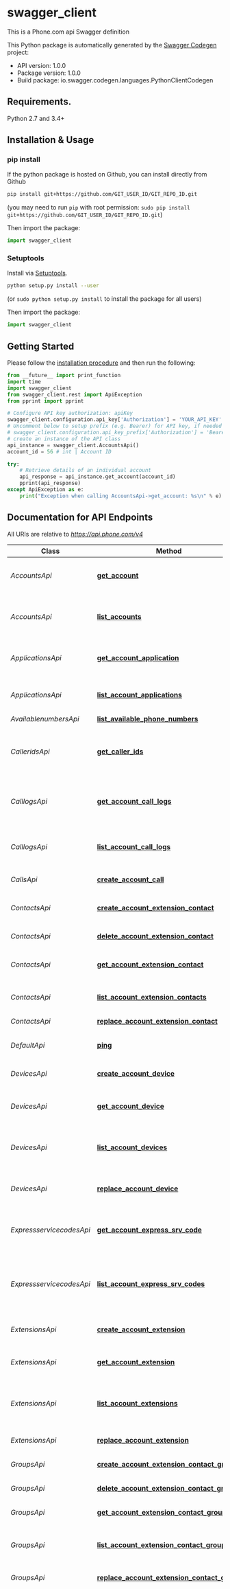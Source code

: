 # swagger_client
This is a Phone.com api Swagger definition

This Python package is automatically generated by the [Swagger Codegen](https://github.com/swagger-api/swagger-codegen) project:

- API version: 1.0.0
- Package version: 1.0.0
- Build package: io.swagger.codegen.languages.PythonClientCodegen

## Requirements.

Python 2.7 and 3.4+

## Installation & Usage
### pip install

If the python package is hosted on Github, you can install directly from Github

```sh
pip install git+https://github.com/GIT_USER_ID/GIT_REPO_ID.git
```
(you may need to run `pip` with root permission: `sudo pip install git+https://github.com/GIT_USER_ID/GIT_REPO_ID.git`)

Then import the package:
```python
import swagger_client 
```

### Setuptools

Install via [Setuptools](http://pypi.python.org/pypi/setuptools).

```sh
python setup.py install --user
```
(or `sudo python setup.py install` to install the package for all users)

Then import the package:
```python
import swagger_client
```

## Getting Started

Please follow the [installation procedure](#installation--usage) and then run the following:

```python
from __future__ import print_function
import time
import swagger_client
from swagger_client.rest import ApiException
from pprint import pprint

# Configure API key authorization: apiKey
swagger_client.configuration.api_key['Authorization'] = 'YOUR_API_KEY'
# Uncomment below to setup prefix (e.g. Bearer) for API key, if needed
# swagger_client.configuration.api_key_prefix['Authorization'] = 'Bearer'
# create an instance of the API class
api_instance = swagger_client.AccountsApi()
account_id = 56 # int | Account ID

try:
    # Retrieve details of an individual account
    api_response = api_instance.get_account(account_id)
    pprint(api_response)
except ApiException as e:
    print("Exception when calling AccountsApi->get_account: %s\n" % e)

```

## Documentation for API Endpoints

All URIs are relative to *https://api.phone.com/v4*

Class | Method | HTTP request | Description
------------ | ------------- | ------------- | -------------
*AccountsApi* | [**get_account**](docs/AccountsApi.md#get_account) | **GET** /accounts/{account_id} | Retrieve details of an individual account
*AccountsApi* | [**list_accounts**](docs/AccountsApi.md#list_accounts) | **GET** /accounts | Get a list of accounts visible to the authenticated user or client
*ApplicationsApi* | [**get_account_application**](docs/ApplicationsApi.md#get_account_application) | **GET** /accounts/{account_id}/applications/{application_id} | Show details of an individual application
*ApplicationsApi* | [**list_account_applications**](docs/ApplicationsApi.md#list_account_applications) | **GET** /accounts/{account_id}/applications | Get a list of applications you have defined
*AvailablenumbersApi* | [**list_available_phone_numbers**](docs/AvailablenumbersApi.md#list_available_phone_numbers) | **GET** /phone-numbers/available | 
*CalleridsApi* | [**get_caller_ids**](docs/CalleridsApi.md#get_caller_ids) | **GET** /accounts/{account_id}/extensions/{extension_id}/caller-ids | Show the Caller ID options a given extension can use
*CalllogsApi* | [**get_account_call_logs**](docs/CalllogsApi.md#get_account_call_logs) | **GET** /accounts/{account_id}/call-logs/{call_id} | Show details of an individual Call Log entry
*CalllogsApi* | [**list_account_call_logs**](docs/CalllogsApi.md#list_account_call_logs) | **GET** /accounts/{account_id}/call-logs | Get a list of call details associated with your account
*CallsApi* | [**create_account_call**](docs/CallsApi.md#create_account_call) | **POST** /accounts/{account_id}/calls | Make a phone call
*ContactsApi* | [**create_account_extension_contact**](docs/ContactsApi.md#create_account_extension_contact) | **POST** /accounts/{account_id}/extensions/{extension_id}/contacts | Add a new address book contact for an extension
*ContactsApi* | [**delete_account_extension_contact**](docs/ContactsApi.md#delete_account_extension_contact) | **DELETE** /accounts/{account_id}/extensions/{extension_id}/contacts/{contact_id} | 
*ContactsApi* | [**get_account_extension_contact**](docs/ContactsApi.md#get_account_extension_contact) | **GET** /accounts/{account_id}/extensions/{extension_id}/contacts/{contact_id} | Retrieve the details of an address book contact
*ContactsApi* | [**list_account_extension_contacts**](docs/ContactsApi.md#list_account_extension_contacts) | **GET** /accounts/{account_id}/extensions/{extension_id}/contacts | Show a list of address book contacts
*ContactsApi* | [**replace_account_extension_contact**](docs/ContactsApi.md#replace_account_extension_contact) | **PUT** /accounts/{account_id}/extensions/{extension_id}/contacts/{contact_id} | 
*DefaultApi* | [**ping**](docs/DefaultApi.md#ping) | **GET** /ping | The default API command
*DevicesApi* | [**create_account_device**](docs/DevicesApi.md#create_account_device) | **POST** /accounts/{account_id}/devices | Register a generic VoIP device
*DevicesApi* | [**get_account_device**](docs/DevicesApi.md#get_account_device) | **GET** /accounts/{account_id}/devices/{device_id} | Show details of an individual VoIP device
*DevicesApi* | [**list_account_devices**](docs/DevicesApi.md#list_account_devices) | **GET** /accounts/{account_id}/devices | Get a list of VoIP devices associated with your account
*DevicesApi* | [**replace_account_device**](docs/DevicesApi.md#replace_account_device) | **PUT** /accounts/{account_id}/devices/{device_id} | Update the settings for an individual VoIP device
*ExpressservicecodesApi* | [**get_account_express_srv_code**](docs/ExpressservicecodesApi.md#get_account_express_srv_code) | **GET** /accounts/{account_id}/express-service-codes/{code_id} | Show details of an account Express Service Code
*ExpressservicecodesApi* | [**list_account_express_srv_codes**](docs/ExpressservicecodesApi.md#list_account_express_srv_codes) | **GET** /accounts/{account_id}/express-service-codes | Get the Express Service Code associated with your account in list format
*ExtensionsApi* | [**create_account_extension**](docs/ExtensionsApi.md#create_account_extension) | **POST** /accounts/{account_id}/extensions | Create an individual extension
*ExtensionsApi* | [**get_account_extension**](docs/ExtensionsApi.md#get_account_extension) | **GET** /accounts/{account_id}/extensions/{extension_id} | Show details of an individual extension
*ExtensionsApi* | [**list_account_extensions**](docs/ExtensionsApi.md#list_account_extensions) | **GET** /accounts/{account_id}/extensions | Get a list of extensions visible to the authenticated user or client
*ExtensionsApi* | [**replace_account_extension**](docs/ExtensionsApi.md#replace_account_extension) | **PUT** /accounts/{account_id}/extensions/{extension_id} | Replace an individual extension
*GroupsApi* | [**create_account_extension_contact_group**](docs/GroupsApi.md#create_account_extension_contact_group) | **POST** /accounts/{account_id}/extensions/{extension_id}/contact-groups | 
*GroupsApi* | [**delete_account_extension_contact_group**](docs/GroupsApi.md#delete_account_extension_contact_group) | **DELETE** /accounts/{account_id}/extensions/{extension_id}/contact-groups/{group_id} | Delete an addressbook group
*GroupsApi* | [**get_account_extension_contact_group**](docs/GroupsApi.md#get_account_extension_contact_group) | **GET** /accounts/{account_id}/extensions/{extension_id}/contact-groups/{group_id} | 
*GroupsApi* | [**list_account_extension_contact_groups**](docs/GroupsApi.md#list_account_extension_contact_groups) | **GET** /accounts/{account_id}/extensions/{extension_id}/contact-groups | Show a list of contact groups belonging to an extension
*GroupsApi* | [**replace_account_extension_contact_group**](docs/GroupsApi.md#replace_account_extension_contact_group) | **PUT** /accounts/{account_id}/extensions/{extension_id}/contact-groups/{group_id} | 
*MediaApi* | [**create_account_media_files**](docs/MediaApi.md#create_account_media_files) | **POST** /accounts/{account_id}/media/files | Add a media object to your account that can be used as a greeting or hold music. Users may create a media by using the built-in Text-to-speech (TTS) facility or upload a file of their choice. (Note: The maximum size for media files or JSON objects included with a POST or PUT request is 10 MB)
*MediaApi* | [**create_account_media_tts**](docs/MediaApi.md#create_account_media_tts) | **POST** /accounts/{account_id}/media/tts | Add a media object to your account that can be used as a greeting or hold music. Users may create a media by using the built-in Text-to-speech (TTS) facility or upload a file of their choice. (Note: The maximum size for media files or JSON objects included with a POST or PUT request is 10 MB)
*MediaApi* | [**delete_account_media**](docs/MediaApi.md#delete_account_media) | **DELETE** /accounts/{account_id}/media/{media_id} | Delete an individual media record
*MediaApi* | [**get_account_media**](docs/MediaApi.md#get_account_media) | **GET** /accounts/{account_id}/media/{media_id} | Show details of an individual media recording (Greeting or Hold Music)
*MediaApi* | [**list_account_media**](docs/MediaApi.md#list_account_media) | **GET** /accounts/{account_id}/media | Get a list of media recordings for an account
*MediaApi* | [**replace_account_media_files**](docs/MediaApi.md#replace_account_media_files) | **PUT** /accounts/{account_id}/media/files/{media_id} | Update a media object to your account. Note: The maximum size for media files or JSON objects included with a POST or PUT request is 10 MB.
*MediaApi* | [**replace_account_media_tts**](docs/MediaApi.md#replace_account_media_tts) | **PUT** /accounts/{account_id}/media/tts/{media_id} | Update a media object to your account. Note: The maximum size for media files or JSON objects included with a POST or PUT request is 10 MB.
*MenusApi* | [**create_account_menu**](docs/MenusApi.md#create_account_menu) | **POST** /accounts/{account_id}/menus | Create an individual menu
*MenusApi* | [**delete_account_menu**](docs/MenusApi.md#delete_account_menu) | **DELETE** /accounts/{account_id}/menus/{menu_id} | Delete an individual menu
*MenusApi* | [**get_account_menu**](docs/MenusApi.md#get_account_menu) | **GET** /accounts/{account_id}/menus/{menu_id} | Show details of an individual menu
*MenusApi* | [**list_account_menus**](docs/MenusApi.md#list_account_menus) | **GET** /accounts/{account_id}/menus | Get a list of menus for an account
*MenusApi* | [**replace_account_menu**](docs/MenusApi.md#replace_account_menu) | **PUT** /accounts/{account_id}/menus/{menu_id} | Replace an individual menu
*NumberregionsApi* | [**list_available_phone_number_regions**](docs/NumberregionsApi.md#list_available_phone_number_regions) | **GET** /phone-numbers/available/regions | 
*PhonenumbersApi* | [**create_account_phone_number**](docs/PhonenumbersApi.md#create_account_phone_number) | **POST** /accounts/{account_id}/phone-numbers | Add a phone number to an account
*PhonenumbersApi* | [**get_account_phone_number**](docs/PhonenumbersApi.md#get_account_phone_number) | **GET** /accounts/{account_id}/phone-numbers/{number_id} | Show details of an individual phone number
*PhonenumbersApi* | [**list_account_phone_numbers**](docs/PhonenumbersApi.md#list_account_phone_numbers) | **GET** /accounts/{account_id}/phone-numbers | Get a list of phone numbers registered to an account
*PhonenumbersApi* | [**replace_account_phone_number**](docs/PhonenumbersApi.md#replace_account_phone_number) | **PUT** /accounts/{account_id}/phone-numbers/{number_id} | Update the settings for an existing phone number on your account
*QueuesApi* | [**create_account_queue**](docs/QueuesApi.md#create_account_queue) | **POST** /accounts/{account_id}/queues | Create a queue
*QueuesApi* | [**delete_account_queue**](docs/QueuesApi.md#delete_account_queue) | **DELETE** /accounts/{account_id}/queues/{queue_id} | Delete a queue
*QueuesApi* | [**get_account_queue**](docs/QueuesApi.md#get_account_queue) | **GET** /accounts/{account_id}/queues/{queue_id} | Show details of an individual queue
*QueuesApi* | [**list_account_queues**](docs/QueuesApi.md#list_account_queues) | **GET** /accounts/{account_id}/queues | Get a list of queues for an account
*QueuesApi* | [**replace_account_queue**](docs/QueuesApi.md#replace_account_queue) | **PUT** /accounts/{account_id}/queues/{queue_id} | Replace a queue
*RoutesApi* | [**create_route**](docs/RoutesApi.md#create_route) | **POST** /accounts/{account_id}/routes | Add a new address book contact for an extension
*RoutesApi* | [**delete_account_route**](docs/RoutesApi.md#delete_account_route) | **DELETE** /accounts/{account_id}/routes/{route_id} | 
*RoutesApi* | [**get_account_route**](docs/RoutesApi.md#get_account_route) | **GET** /accounts/{account_id}/routes/{route_id} | Show details of an individual route
*RoutesApi* | [**list_account_routes**](docs/RoutesApi.md#list_account_routes) | **GET** /accounts/{account_id}/routes | Get a list of routes for an account
*RoutesApi* | [**replace_account_route**](docs/RoutesApi.md#replace_account_route) | **PUT** /accounts/{account_id}/routes/{route_id} | 
*SchedulesApi* | [**get_account_schedule**](docs/SchedulesApi.md#get_account_schedule) | **GET** /accounts/{account_id}/schedules/{schedule_id} | Show details of an individual schedule
*SchedulesApi* | [**list_account_schedules**](docs/SchedulesApi.md#list_account_schedules) | **GET** /accounts/{account_id}/schedules | Get a list of schedules for an account
*SmsApi* | [**create_account_sms**](docs/SmsApi.md#create_account_sms) | **POST** /accounts/{account_id}/sms | Send a SMS to one or a group of recipients
*SmsApi* | [**get_account_sms**](docs/SmsApi.md#get_account_sms) | **GET** /accounts/{account_id}/sms/{sms_id} | Show details of an individual SMS
*SmsApi* | [**list_account_sms**](docs/SmsApi.md#list_account_sms) | **GET** /accounts/{account_id}/sms | Get a list of SMS messages for an account
*SubaccountsApi* | [**create_account_subaccount**](docs/SubaccountsApi.md#create_account_subaccount) | **POST** /accounts/{account_id}/subaccounts | Add a subaccount for the authenticated user or client
*SubaccountsApi* | [**list_account_subaccounts**](docs/SubaccountsApi.md#list_account_subaccounts) | **GET** /accounts/{account_id}/subaccounts | Get a list of subaccounts for the authenticated user or client
*TrunksApi* | [**create_account_trunk**](docs/TrunksApi.md#create_account_trunk) | **POST** /accounts/{account_id}/trunks | Add a trunk record with SIP information
*TrunksApi* | [**delete_account_trunk**](docs/TrunksApi.md#delete_account_trunk) | **DELETE** /accounts/{account_id}/trunks/{trunk_id} | Delete a trunk from account
*TrunksApi* | [**get_account_trunk**](docs/TrunksApi.md#get_account_trunk) | **GET** /accounts/{account_id}/trunks/{trunk_id} | Show details of an individual trunk
*TrunksApi* | [**list_account_trunks**](docs/TrunksApi.md#list_account_trunks) | **GET** /accounts/{account_id}/trunks | Get a list of trunks for an account
*TrunksApi* | [**replace_account_trunk**](docs/TrunksApi.md#replace_account_trunk) | **PUT** /accounts/{account_id}/trunks/{trunk_id} | Replace parameters in a trunk


## Documentation For Models

 - [AccountFull](docs/AccountFull.md)
 - [AccountSummary](docs/AccountSummary.md)
 - [Address](docs/Address.md)
 - [AddressListContacts](docs/AddressListContacts.md)
 - [ApplicationFull](docs/ApplicationFull.md)
 - [ApplicationSummary](docs/ApplicationSummary.md)
 - [AvailableNumbersFull](docs/AvailableNumbersFull.md)
 - [CallDetails](docs/CallDetails.md)
 - [CallFull](docs/CallFull.md)
 - [CallLogFull](docs/CallLogFull.md)
 - [CallNotifications](docs/CallNotifications.md)
 - [CallerIdFull](docs/CallerIdFull.md)
 - [CallerIdPhoneNumber](docs/CallerIdPhoneNumber.md)
 - [ContactAccount](docs/ContactAccount.md)
 - [ContactFull](docs/ContactFull.md)
 - [ContactSubaccount](docs/ContactSubaccount.md)
 - [ContactSummary](docs/ContactSummary.md)
 - [CreateCallParams](docs/CreateCallParams.md)
 - [CreateContactParams](docs/CreateContactParams.md)
 - [CreateDeviceParams](docs/CreateDeviceParams.md)
 - [CreateExtensionParams](docs/CreateExtensionParams.md)
 - [CreateGroupParams](docs/CreateGroupParams.md)
 - [CreateMediaParams](docs/CreateMediaParams.md)
 - [CreateMenuParams](docs/CreateMenuParams.md)
 - [CreatePhoneNumberParams](docs/CreatePhoneNumberParams.md)
 - [CreateQueueParams](docs/CreateQueueParams.md)
 - [CreateRouteParams](docs/CreateRouteParams.md)
 - [CreateSmsParams](docs/CreateSmsParams.md)
 - [CreateSubaccountParams](docs/CreateSubaccountParams.md)
 - [CreateTrunkParams](docs/CreateTrunkParams.md)
 - [DeleteContact](docs/DeleteContact.md)
 - [DeleteGroup](docs/DeleteGroup.md)
 - [DeleteMedia](docs/DeleteMedia.md)
 - [DeleteMenu](docs/DeleteMenu.md)
 - [DeleteQueue](docs/DeleteQueue.md)
 - [DeleteRoute](docs/DeleteRoute.md)
 - [DeleteTrunk](docs/DeleteTrunk.md)
 - [DeviceFull](docs/DeviceFull.md)
 - [DeviceMembership](docs/DeviceMembership.md)
 - [DeviceSummary](docs/DeviceSummary.md)
 - [Email](docs/Email.md)
 - [ExpressServiceCodeFull](docs/ExpressServiceCodeFull.md)
 - [ExtensionFull](docs/ExtensionFull.md)
 - [ExtensionSummary](docs/ExtensionSummary.md)
 - [FilterCallLogs](docs/FilterCallLogs.md)
 - [FilterIdArray](docs/FilterIdArray.md)
 - [FilterIdDirectionFrom](docs/FilterIdDirectionFrom.md)
 - [FilterIdExtensionNameArray](docs/FilterIdExtensionNameArray.md)
 - [FilterIdGroupIdUpdatedAtArray](docs/FilterIdGroupIdUpdatedAtArray.md)
 - [FilterIdNameArray](docs/FilterIdNameArray.md)
 - [FilterIdNamePhoneNumberArray](docs/FilterIdNamePhoneNumberArray.md)
 - [FilterListAvailableNumbers](docs/FilterListAvailableNumbers.md)
 - [FilterListPhoneNumbersRegions](docs/FilterListPhoneNumbersRegions.md)
 - [FilterNameNumberArray](docs/FilterNameNumberArray.md)
 - [Greeting](docs/Greeting.md)
 - [GroupFull](docs/GroupFull.md)
 - [GroupListContacts](docs/GroupListContacts.md)
 - [GroupSummary](docs/GroupSummary.md)
 - [HoldMusic](docs/HoldMusic.md)
 - [Line](docs/Line.md)
 - [ListAccounts](docs/ListAccounts.md)
 - [ListApplications](docs/ListApplications.md)
 - [ListAvailableNumbers](docs/ListAvailableNumbers.md)
 - [ListCallLogs](docs/ListCallLogs.md)
 - [ListCallerIds](docs/ListCallerIds.md)
 - [ListContacts](docs/ListContacts.md)
 - [ListDevices](docs/ListDevices.md)
 - [ListExpressServiceCodes](docs/ListExpressServiceCodes.md)
 - [ListExtensions](docs/ListExtensions.md)
 - [ListGroups](docs/ListGroups.md)
 - [ListMedia](docs/ListMedia.md)
 - [ListMenus](docs/ListMenus.md)
 - [ListPhoneNumbers](docs/ListPhoneNumbers.md)
 - [ListPhoneNumbersRegions](docs/ListPhoneNumbersRegions.md)
 - [ListQueues](docs/ListQueues.md)
 - [ListRoutes](docs/ListRoutes.md)
 - [ListSchedules](docs/ListSchedules.md)
 - [ListSms](docs/ListSms.md)
 - [ListTrunks](docs/ListTrunks.md)
 - [MediaFull](docs/MediaFull.md)
 - [MediaSummary](docs/MediaSummary.md)
 - [Member](docs/Member.md)
 - [MenuFull](docs/MenuFull.md)
 - [MenuSummary](docs/MenuSummary.md)
 - [Notification](docs/Notification.md)
 - [Option](docs/Option.md)
 - [PhoneNumberContact](docs/PhoneNumberContact.md)
 - [PhoneNumberFull](docs/PhoneNumberFull.md)
 - [PhoneNumbersRegionFull](docs/PhoneNumbersRegionFull.md)
 - [PingResponse](docs/PingResponse.md)
 - [QueueFull](docs/QueueFull.md)
 - [QueueSummary](docs/QueueSummary.md)
 - [Recipient](docs/Recipient.md)
 - [ReplaceExtensionParams](docs/ReplaceExtensionParams.md)
 - [ReplaceMenuParams](docs/ReplaceMenuParams.md)
 - [ReplacePhoneNumberParams](docs/ReplacePhoneNumberParams.md)
 - [RouteFull](docs/RouteFull.md)
 - [RouteSummary](docs/RouteSummary.md)
 - [RuleSet](docs/RuleSet.md)
 - [RuleSetAction](docs/RuleSetAction.md)
 - [RuleSetFilter](docs/RuleSetFilter.md)
 - [RuleSetForwardItem](docs/RuleSetForwardItem.md)
 - [ScheduleFull](docs/ScheduleFull.md)
 - [ScheduleSummary](docs/ScheduleSummary.md)
 - [SipAuthentication](docs/SipAuthentication.md)
 - [SmsForwarding](docs/SmsForwarding.md)
 - [SmsForwardingParams](docs/SmsForwardingParams.md)
 - [SmsFull](docs/SmsFull.md)
 - [SortCallLogs](docs/SortCallLogs.md)
 - [SortId](docs/SortId.md)
 - [SortIdCreatedAt](docs/SortIdCreatedAt.md)
 - [SortIdExtensionName](docs/SortIdExtensionName.md)
 - [SortIdName](docs/SortIdName.md)
 - [SortIdNamePhoneNumber](docs/SortIdNamePhoneNumber.md)
 - [SortIdUpdatedAt](docs/SortIdUpdatedAt.md)
 - [SortListAvailableNumbers](docs/SortListAvailableNumbers.md)
 - [SortListPhoneNumbersRegions](docs/SortListPhoneNumbersRegions.md)
 - [SortNameNumber](docs/SortNameNumber.md)
 - [TrunkFull](docs/TrunkFull.md)
 - [TrunkSummary](docs/TrunkSummary.md)
 - [Voicemail](docs/Voicemail.md)


## Documentation For Authorization


## apiKey

- **Type**: API key
- **API key parameter name**: Authorization
- **Location**: HTTP header


## Author

apisupport@phone.com

